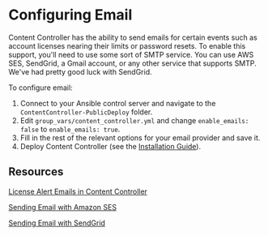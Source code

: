 # Configuring Email

Content Controller has the ability to send emails for certain events such as account licenses nearing their limits or password resets.  To enable this support, you'll need to use some sort of SMTP service.  You can use AWS SES, SendGrid, a Gmail account, or any other service that supports SMTP.  We've had pretty good luck with SendGrid.

To configure email:

1. Connect to your Ansible control server and navigate to the `ContentController-PublicDeploy` folder.
2. Edit `group_vars/content_controller.yml` and change `enable_emails: false` to `enable_emails: true`.
3. Fill in the rest of the relevant options for your email provider and save it.
4. Deploy Content Controller (see the [Installation Guide](../QuickStart.md)).

## Resources

[License Alert Emails in Content Controller](https://support.scorm.com/hc/en-us/articles/115003101773-License-Alert-Emails)

[Sending Email with Amazon SES](https://docs.aws.amazon.com/ses/latest/DeveloperGuide/sending-email.html)

[Sending Email with SendGrid](https://sendgrid.com/solutions/email-api/)
